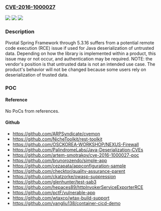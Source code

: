 ### [CVE-2016-1000027](https://cve.mitre.org/cgi-bin/cvename.cgi?name=CVE-2016-1000027)
![](https://img.shields.io/static/v1?label=Product&message=n%2Fa&color=blue)
![](https://img.shields.io/static/v1?label=Version&message=n%2Fa&color=blue)
![](https://img.shields.io/static/v1?label=Vulnerability&message=n%2Fa&color=brighgreen)

### Description

Pivotal Spring Framework through 5.3.16 suffers from a potential remote code execution (RCE) issue if used for Java deserialization of untrusted data. Depending on how the library is implemented within a product, this issue may or not occur, and authentication may be required. NOTE: the vendor's position is that untrusted data is not an intended use case. The product's behavior will not be changed because some users rely on deserialization of trusted data.

### POC

#### Reference
No PoCs from references.

#### Github
- https://github.com/ARPSyndicate/cvemon
- https://github.com/NicheToolkit/rest-toolkit
- https://github.com/OSCKOREA-WORKSHOP/NEXUS-Firewall
- https://github.com/PalindromeLabs/Java-Deserialization-CVEs
- https://github.com/artem-smotrakov/cve-2016-1000027-poc
- https://github.com/brunorozendo/simple-app
- https://github.com/cezapata/appconfiguration-sample
- https://github.com/checktor/quality-assurance-parent
- https://github.com/ckatzorke/owasp-suppression
- https://github.com/glenhunter/test-sab3
- https://github.com/hepaces89/httpInvokerServiceExporterRCE
- https://github.com/pctF/vulnerable-app
- https://github.com/wtaxco/wtax-build-support
- https://github.com/yangliu138/container-cicd-demo

